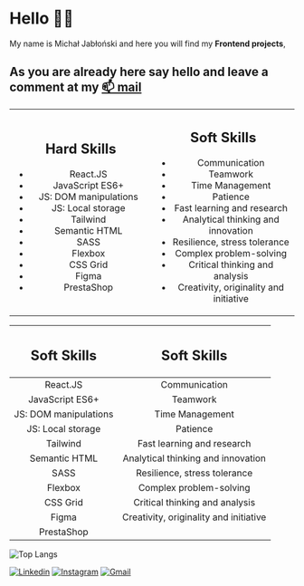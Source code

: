 # Hello 🙋‍♂️ 
My name is Michał Jabłoński and here you will find my **Frontend projects**, 
## As you are already here say hello and leave a comment at my [📫 mail](mailto:michal.jablonski097@gmial.com)


<table > <tbody> <tr>
  <td align="center" width="50%">
    <h2>Hard Skills</h2>
  <ul >
    <li>React.JS</li>
    <li>JavaScript ES6+</li>
    <li>JS: DOM manipulations</li>
    <li>JS: Local storage</li>
    <li>Tailwind</li>
    <li>Semantic HTML</li>
    <li>SASS</li>
    <li>Flexbox</li>
    <li>CSS Grid</li>
    <li>Figma</li>
<li>PrestaShop</li>
  </ul> 
</td >
  <td align="center" width="50%">
 <h2>Soft Skills </h2>
 <ul >
  <li>Communication</li>
  <li>Teamwork</li>
  <li>Time Management</li>
  <li>Patience</li>
  <li>Fast learning and research</li>
  <li>Analytical thinking and innovation</li>
  <li>Resilience, stress tolerance</li>
  <li>Complex problem-solving</li>
  <li>Critical thinking and analysis</li>
  <li>Creativity, originality and initiative</li>
</ul>
</td></tr></tbody></table> 

| <h2>Soft Skills </h2> |          <h2>Soft Skills </h2>         |
|:---------------------:|:--------------------------------------:|
|        React.JS       |              Communication             |
|    JavaScript ES6+    |                Teamwork                |
| JS: DOM manipulations |             Time Management            |
|   JS: Local storage   |                Patience                |
|        Tailwind       |       Fast learning and research       |
|     Semantic HTML     |   Analytical thinking and innovation   |
|          SASS         |      Resilience, stress tolerance      |
|        Flexbox        |         Complex problem-solving        |
|        CSS Grid       |     Critical thinking and analysis     |
|         Figma         | Creativity, originality and initiative |
|       PrestaShop      |                                        |


![Top Langs](https://github-readme-stats.vercel.app/api/top-langs/?username=waveex&langs_count=8&theme=radical)

[![Linkedin](https://img.shields.io/badge/-LinkedIn-blue?style=flat&logo=Linkedin&logoColor=white)](https://www.linkedin.com/in/michjab/) 
[![Instagram](https://img.shields.io/badge/-Instagram-24292e?style=flat&labelColor=333&logo=instagram&logoColor=fff)](https://www.instagram.com/mike.ybl/) 
[![Gmail](https://img.shields.io/badge/-Gmail-c14438?style=flat&logo=Gmail&logoColor=white)](mailto:michal.jablonski097@gmail.com)

<!--
**waveex/waveex** is a ✨ _special_ ✨ repository because its `README.md` (this file) appears on your GitHub profile.

Here are some ideas to get you started:

- 🔭 I’m currently working on ...
- 🌱 I’m currently learning ...
- 👯 I’m looking to collaborate on ...
- 🤔 I’m looking for help with ...
- 💬 Ask me about ...
- 📫 How to reach me: ...
- 😄 Pronouns: ...
- ⚡ Fun fact: ...
-->
